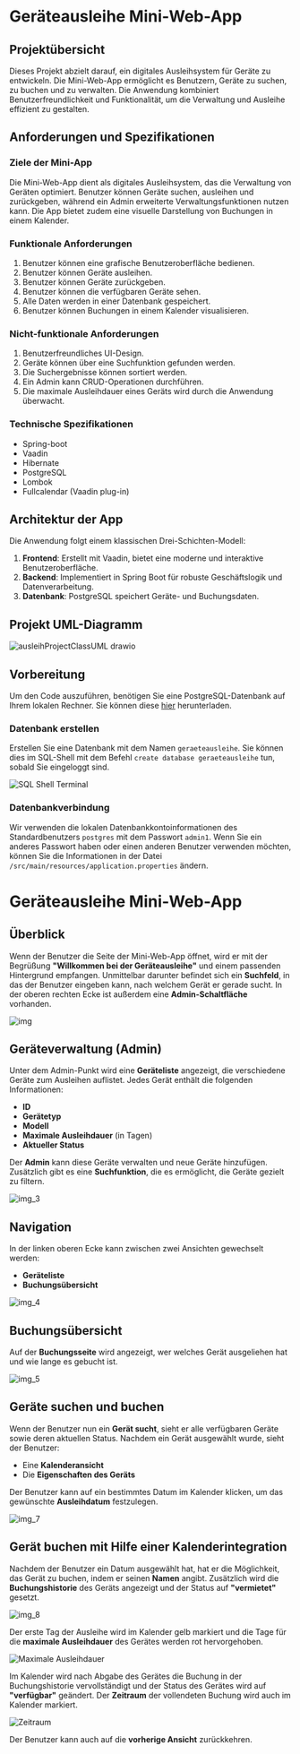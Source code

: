 # Geräteausleihe Mini-Web-App

## Projektübersicht

Dieses Projekt abzielt darauf, ein digitales Ausleihsystem für Geräte zu entwickeln. Die Mini-Web-App ermöglicht es Benutzern, Geräte zu suchen, zu buchen und zu verwalten. Die Anwendung kombiniert Benutzerfreundlichkeit und Funktionalität, um die Verwaltung und Ausleihe effizient zu gestalten.

## Anforderungen und Spezifikationen

### Ziele der Mini-App

Die Mini-Web-App dient als digitales Ausleihsystem, das die Verwaltung von Geräten optimiert. Benutzer können Geräte suchen, ausleihen und zurückgeben, während ein Admin erweiterte Verwaltungsfunktionen nutzen kann. Die App bietet zudem eine visuelle Darstellung von Buchungen in einem Kalender.

### Funktionale Anforderungen

1. Benutzer können eine grafische Benutzeroberfläche bedienen.
2. Benutzer können Geräte ausleihen.
3. Benutzer können Geräte zurückgeben.
4. Benutzer können die verfügbaren Geräte sehen.
5. Alle Daten werden in einer Datenbank gespeichert.
6. Benutzer können Buchungen in einem Kalender visualisieren.

### Nicht-funktionale Anforderungen

1. Benutzerfreundliches UI-Design.
2. Geräte können über eine Suchfunktion gefunden werden.
3. Die Suchergebnisse können sortiert werden.
4. Ein Admin kann CRUD-Operationen durchführen.
5. Die maximale Ausleihdauer eines Geräts wird durch die Anwendung überwacht.

### Technische Spezifikationen

- Spring-boot
- Vaadin
- Hibernate
- PostgreSQL
- Lombok
- Fullcalendar (Vaadin plug-in)

## Architektur der App

Die Anwendung folgt einem klassischen Drei-Schichten-Modell:
1. **Frontend**: Erstellt mit Vaadin, bietet eine moderne und interaktive Benutzeroberfläche.
2. **Backend**: Implementiert in Spring Boot für robuste Geschäftslogik und Datenverarbeitung.
3. **Datenbank**: PostgreSQL speichert Geräte- und Buchungsdaten.

## Projekt UML-Diagramm

![ausleihProjectClassUML drawio](https://github.com/user-attachments/assets/394ea150-3920-4d4a-9052-72623097d843)

## Vorbereitung

Um den Code auszuführen, benötigen Sie eine PostgreSQL-Datenbank auf Ihrem lokalen Rechner. Sie können diese [hier](https://www.postgresql.org/download/) herunterladen.

### Datenbank erstellen

Erstellen Sie eine Datenbank mit dem Namen `geraeteausleihe`. Sie können dies im SQL-Shell mit dem Befehl `create database geraeteausleihe` tun, sobald Sie eingeloggt sind.

![SQL Shell Terminal](https://github.com/user-attachments/assets/263f618a-eb29-4cad-afda-f089db036550)

### Datenbankverbindung

Wir verwenden die lokalen Datenbankkontoinformationen des Standardbenutzers `postgres` mit dem Passwort `admin1`. Wenn Sie ein anderes Passwort haben oder einen anderen Benutzer verwenden möchten, können Sie die Informationen in der Datei `/src/main/resources/application.properties` ändern.

# Geräteausleihe Mini-Web-App

## Überblick

Wenn der Benutzer die Seite der Mini-Web-App öffnet, wird er mit der Begrüßung **"Willkommen bei der Geräteausleihe"** und einem passenden Hintergrund empfangen. Unmittelbar darunter befindet sich ein **Suchfeld**, in das der Benutzer eingeben kann, nach welchem Gerät er gerade sucht. In der oberen rechten Ecke ist außerdem eine **Admin-Schaltfläche** vorhanden.

![img](https://github.com/user-attachments/assets/c01847b7-d536-4638-b4ee-0c3c7b0dc07b)

## Geräteverwaltung (Admin)

Unter dem Admin-Punkt wird eine **Geräteliste** angezeigt, die verschiedene Geräte zum Ausleihen auflistet. Jedes Gerät enthält die folgenden Informationen:

- **ID**
- **Gerätetyp**
- **Modell**
- **Maximale Ausleihdauer** (in Tagen)
- **Aktueller Status**

Der **Admin** kann diese Geräte verwalten und neue Geräte hinzufügen. Zusätzlich gibt es eine **Suchfunktion**, die es ermöglicht, die Geräte gezielt zu filtern.

![img_3](https://github.com/user-attachments/assets/3b8ca3af-e4ba-419e-90ff-401cae403835)

## Navigation

In der linken oberen Ecke kann zwischen zwei Ansichten gewechselt werden:

- **Geräteliste**
- **Buchungsübersicht**

![img_4](https://github.com/user-attachments/assets/f5e0f2d9-c3c1-45e4-9a94-7487c025156f)

## Buchungsübersicht

Auf der **Buchungsseite** wird angezeigt, wer welches Gerät ausgeliehen hat und wie lange es gebucht ist.

![img_5](https://github.com/user-attachments/assets/89bb78d7-c02e-4e83-b610-d5091cc840f4)

## Geräte suchen und buchen

Wenn der Benutzer nun ein **Gerät sucht**, sieht er alle verfügbaren Geräte sowie deren aktuellen Status. Nachdem ein Gerät ausgewählt wurde, sieht der Benutzer:

- Eine **Kalenderansicht**
- Die **Eigenschaften des Geräts**

Der Benutzer kann auf ein bestimmtes Datum im Kalender klicken, um das gewünschte **Ausleihdatum** festzulegen.

![img_7](https://github.com/user-attachments/assets/0adcc931-66da-4a48-8cae-fff48123d7e6)

## Gerät buchen mit Hilfe einer Kalenderintegration

Nachdem der Benutzer ein Datum ausgewählt hat, hat er die Möglichkeit, das Gerät zu buchen, indem er seinen **Namen** angibt. Zusätzlich wird die **Buchungshistorie** des Geräts angezeigt und der Status auf **"vermietet"** gesetzt.

![img_8](https://github.com/user-attachments/assets/d24c7ecc-29fa-49a2-90d5-20afed7a16d0)


Der erste Tag der Ausleihe wird im Kalender gelb markiert und die Tage für die **maximale Ausleihdauer** des Gerätes werden rot hervorgehoben. 

![Maximale Ausleihdauer](https://github.com/user-attachments/assets/23a1ffcf-7047-4535-9727-4de830c4b58e)


Im Kalender wird nach Abgabe des Gerätes die Buchung in der Buchungshistorie vervollständigt und der Status des Gerätes wird auf **"verfügbar"** geändert. Der **Zeitraum** der vollendeten Buchung wird auch im Kalender markiert.

![Zeitraum](https://github.com/user-attachments/assets/d8331e93-29ee-410b-a924-1ff933d4ba41)


Der Benutzer kann auch auf die **vorherige Ansicht** zurückkehren.
